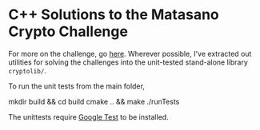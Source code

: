 C++ Solutions to the Matasano Crypto Challenge
==============================================
For more on the challenge, go [here](http://cryptopals.com/).  Wherever possible,
I've extracted out utilities for solving the challenges into the unit-tested
stand-alone library `cryptolib/`.

To run the unit tests from the main folder,

  mkdir build && cd build
  cmake .. && make
  ./runTests

The unittests require [Google Test](https://github.com/google/googletest/) to be installed.
